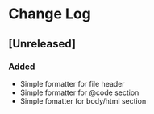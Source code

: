# Change Log

## [Unreleased]

### Added

-   Simple formatter for file header
-   Simple formatter for @code section
-   Simple fomatter for body/html section
